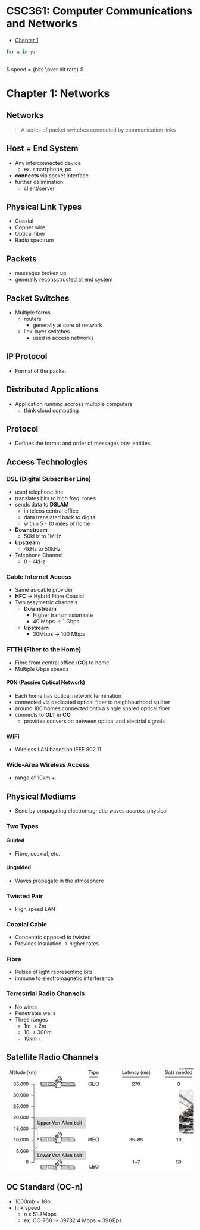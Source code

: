 # CSC361: Computer Communications and Networks

* [Chapter 1](#chapter-1)

```python
for x in y:
    
```

$ speed = {bits \over bit rate} $












# Chapter 1: Networks

## Networks
> A series of packet switches connected by communication links


## Host = End System
* Any interconnected device
    * ex. smartphone, pc
* **connects** via socket interface
* further delimination
    * client/server


## Physical Link Types
* Coaxial
* Copper wire
* Optical fiber
* Radio spectrum


## Packets
* messages broken up
* generally reconsctructed at end system


## Packet Switches
* Multiple forms
    * routers
        * generally at core of network
    * link-layer switches
        * used in access networks


## IP Protocol
* Format of the packet

## Distributed Applications
* Application running accross multiple computers
    * think cloud computing

## Protocol
* Defines the format and order of messages btw. entities

## Access Technologies

### DSL (Digital Subscriber Line)
* used telephone line
* translates bits to high freq. tones
* sends data to **DSLAM**
    * in telcos central office
    * data translated back to digital
    * within 5 - 10 miles of home
* **Downstream**
    * 50kHz to 1MHz
* **Upstream**
    * 4kHz to 50kHz
* Telephone Channel
    * 0 - 4kHz


### Cable Internet Access
* Same as cable provider
* **HFC** &rarr; Hybrid Fibre Coaxial
* Two assymetric channels
    * **Downstream**
        * Higher transmission rate
        * 40 Mbps &rarr; 1 Gbps
    * **Upstream**
        * 30Mbps &rarr; 100 Mbps

### FTTH (Fiber to the Home)
* Fibre from central office (**CO**) to home
* Multiple Gbps speeds
#### PON (Passive Optical Network)
* Each home has optical network termination
* connected via dedicated optical fiber to neighbourhood splitter
* around 100 homes connected onto a single shared optical fiber
* connects to **OLT** in **CO**
    * provides conversion between optical and electrial signals

### WiFi
* Wireless LAN based on IEEE 802.11

### Wide-Area Wireless Access
* range of 10km +


## Physical Mediums
* Send by propagating electromagnetic waves accross physical

### Two Types

#### Guided
* Fibre, coaxial, etc.
#### Unguided
* Waves propagate in the atmosphere

### Twisted Pair
* High speed LAN

### Coaxial Cable
* Concentric opposed to twisted
* Provides insulation &rarr; higher rates

### Fibre
* Pulses of light representing bits
* immune to electromagnetic interference

### Terrestrial Radio Channels
* No wires
* Penetrates walls
* Three ranges
    * 1m &rarr; 2m
    * 10 &rarr; 300m
    * 10km +

## Satellite Radio Channels
![sats](/assets/sats.png)


## OC Standard (OC-n)
* 1000mb = 1Gb
* link speed
    * n x 51.8Mbps
    * ex: OC-768 &rarr; 39782.4 Mbps ~ 39GBps
    
